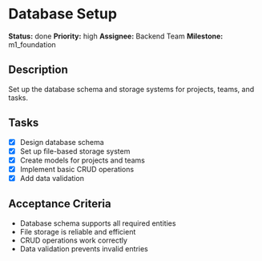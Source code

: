 # Database Setup

**Status:** done
**Priority:** high
**Assignee:** Backend Team
**Milestone:** m1_foundation

## Description
Set up the database schema and storage systems for projects, teams, and tasks.

## Tasks
- [x] Design database schema
- [x] Set up file-based storage system
- [x] Create models for projects and teams
- [x] Implement basic CRUD operations
- [x] Add data validation

## Acceptance Criteria
- Database schema supports all required entities
- File storage is reliable and efficient
- CRUD operations work correctly
- Data validation prevents invalid entries